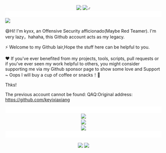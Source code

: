 <div align="center">
  <img src="https://komarev.com/ghpvc/?username=kyxiaxiang&amp;label=Views&amp;color=0e75b6&amp;style=flat"style="max-width: 100%;">
  <img src="https://badges.pufler.dev/visits/kyxiaxiang/kyxiaxiang?color=black&logo=github&style=flat-square">♂
</div>
<img src="https://github.com/heartyang520/HeartYang.github.io/blob/main/share/paomaxian.gif?raw=true" height="20" width="100%">

<img src="https://quotes-github-readme.vercel.app/api?type=horizontal&theme=monokai&quote=虚心向学，君子不器🎈&author=可以遐想">

😄Hi! I'm kyxx, an Offensive Security afficionado(Maybe Red Teamer). I'm very lazy，hahaha, this Github account acts as my legacy. 

⚡ Welcome to my Github lair,Hope the stuff here can be helpful to you.

❤️ If you've ever benefited from my projects, tools, scripts, pull requests or if you've ever seen my work helpful to others, you might consider supporting me via my Github sponsor page to show some love and Support ~ Oops I will buy a cup of coffee or snacks！💪

Thks!

The previous account cannot be found: QAQ:Original address: https://github.com/keyixiaxiang

<img src="https://github.com/heartyang520/HeartYang.github.io/blob/main/share/paomaxian.gif?raw=true" height="20" width="100%">
<div align="center">
  <img src="https://profile-counter.glitch.me/kyxiaxiang/count.svg">  
</div>

<div align="center"> 
  <img src="https://stats.justsong.cn/api/bilibili/?id=1067016511&theme=radical#&lang=zh-CN">
</div>

<div align="center"> 
  <img src=https://github-readme-stats.vercel.app/api/top-langs/?username=kyxiaxiang&theme=radical&show_icons=true> 
</div>

<img src="https://github.com/heartyang520/HeartYang.github.io/blob/main/share/paomaxian.gif?raw=true" height="20" width="100%">

<p align="center">
  <img width="49%" src="https://github-stats-alpha.vercel.app/api?username=kyxiaxiang&cc=1a1b27&tc=38bdae&ic=bf91f3&bc=ffff"  />
  <img width="49%" src="https://github-readme-streak-stats.herokuapp.com/?user=kyxiaxiang"  />
</p>



